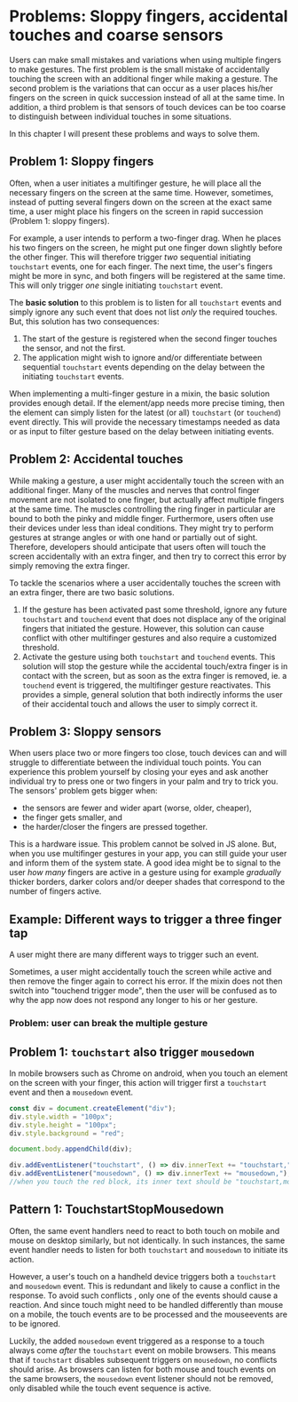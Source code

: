 # Problems: Sloppy fingers, accidental touches and coarse sensors

Users can make small mistakes and variations when using multiple fingers to make gestures.
The first problem is the small mistake of accidentally touching the screen with an additional finger while
 making a gesture.
The second problem is the variations that can occur as a user places his/her fingers on the screen
in quick succession instead of all at the same time.
In addition, a third problem is that sensors of touch devices can be too coarse to 
distinguish between individual touches in some situations.

In this chapter I will present these problems and ways to solve them.

## Problem 1: Sloppy fingers

Often, when a user initiates a multifinger gesture, he will place all the necessary fingers on the screen at the same time.
However, sometimes, instead of putting several fingers down on the screen at the exact same time,
a user might place his fingers on the screen in rapid succession (Problem 1: sloppy fingers).

For example, a user intends to perform a two-finger drag.
When he places his two fingers on the screen,
he might put one finger down slightly before the other finger.
This will therefore trigger *two* sequential initiating `touchstart` events, one for each finger.
The next time, the user's fingers might be more in sync, and both fingers will be registered at the same time.
This will only trigger *one* single initiating `touchstart` event.

The **basic solution** to this problem is to listen for all `touchstart` events and simply ignore any 
such event that does not list *only* the required touches. 
But, this solution has two consequences:
1. The start of the gesture is registered when the second finger touches the sensor, and not the first.
2. The application might wish to ignore and/or differentiate between sequential `touchstart` events 
depending on the delay between the initiating `touchstart` events.

When implementing a multi-finger gesture in a mixin, the basic solution provides enough detail.
If the element/app needs more precise timing,
then the element can simply listen for the latest (or all) `touchstart` (or `touchend`) event directly. 
This will provide the necessary timestamps needed as data or as input to filter gesture 
based on the delay between initiating events.

## Problem 2: Accidental touches

While making a gesture, a user might accidentally touch the screen with an additional finger.
Many of the muscles and nerves that control finger movement are not isolated to one finger, but 
actually affect multiple fingers at the same time.
The muscles controlling the ring finger in particular are bound to both the pinky and middle finger.
Furthermore, users often use their devices under less than ideal conditions.
They might try to perform gestures at strange angles or with one hand or partially out of sight.
Therefore, developers should anticipate that users often will touch the screen accidentally with 
an extra finger, and then try to correct this error by simply removing the extra finger.

To tackle the scenarios where a user accidentally touches the screen with an extra finger,
there are two basic solutions.
1. If the gesture has been activated past some threshold, ignore any future `touchstart` and `touchend` 
event that does not displace any of the original fingers that initiated the gesture.
However, this solution can cause conflict with other multifinger gestures and 
also require a customized threshold.
2. Activate the gesture using both `touchstart` and `touchend` events.
This solution will stop the gesture while the accidental touch/extra finger is in contact with the screen,
but as soon as the extra finger is removed, ie. a `touchend` event is triggered, 
the multifinger gesture reactivates.
This provides a simple, general solution that both indirectly informs the user of their accidental touch 
and allows the user to simply correct it. 

## Problem 3: Sloppy sensors

When users place two or more fingers too close, 
touch devices can and will struggle to differentiate between the individual touch points.
You can experience this problem yourself by closing your eyes and ask another individual try to press one or two fingers
in your palm and try to trick you.
The sensors' problem gets bigger when:
* the sensors are fewer and wider apart (worse, older, cheaper),
* the finger gets smaller, and
* the harder/closer the fingers are pressed together.

This is a hardware issue. This problem cannot be solved in JS alone.
But, when you use multifinger gestures in your app, 
you can still guide your user and inform them of the system state.
A good idea might be to signal to the user *how many* fingers are active in a gesture using for example
*gradually* thicker borders, darker colors and/or deeper shades that correspond to the number of fingers active.

## Example: Different ways to trigger a three finger tap

A user might 
there are many different ways to trigger such an event.


Sometimes, a user might accidentally touch the screen while active and then remove the finger again to correct his error. 
If the mixin does not then switch into "touchend trigger mode", then the user will be confused as to why the app now does not respond 
any longer to his or her gesture.


### Problem: user can break the multiple gesture
 
## Problem 1: `touchstart` also trigger `mousedown`

In mobile browsers such as Chrome on android, when you touch an element on the screen with your finger,
this action will trigger first a `touchstart` event and then a `mousedown` event.

```javascript
const div = document.createElement("div");
div.style.width = "100px";
div.style.height = "100px";
div.style.background = "red";

document.body.appendChild(div);

div.addEventListener("touchstart", () => div.innerText += "touchstart,");
div.addEventListener("mousedown", () => div.innerText += "mousedown,");
//when you touch the red block, its inner text should be "touchstart,mousedown,".
```

## Pattern 1: TouchstartStopMousedown

Often, the same event handlers need to react to both touch on mobile and mouse on desktop similarly, 
but not identically.
In such instances, the same event handler needs to listen for both `touchstart` and `mousedown` 
to initiate its action.

However, a user's touch on a handheld device triggers both a `touchstart` and `mousedown` event.
This is redundant and likely to cause a conflict in the response.
To avoid such conflicts , only one of the events should cause a reaction.
And since touch might need to be handled differently than mouse on a mobile, 
the touch events are to be processed and the mouseevents are to be ignored.

Luckily, the added `mousedown` event triggered as a response to a touch always
come *after* the `touchstart` event on mobile browsers.
This means that if `touchstart` disables subsequent triggers on `mousedown`,
no conflicts should arise.
As browsers can listen for both mouse and touch events on the same browsers,
the `mousedown` event listener should not be removed, only disabled while the touch event sequence is active.
